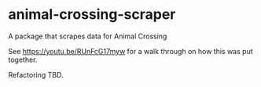 # animal-crossing-scraper
A package that scrapes data for Animal Crossing

See https://youtu.be/RUnFcG17myw for a walk through on how this was put together.

Refactoring TBD.
